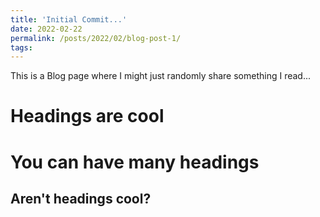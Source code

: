 ```yaml
---
title: 'Initial Commit...'
date: 2022-02-22
permalink: /posts/2022/02/blog-post-1/
tags:
---
```


This is a Blog page where I might just randomly share something I read...

Headings are cool
======

You can have many headings
======

Aren't headings cool?
------
